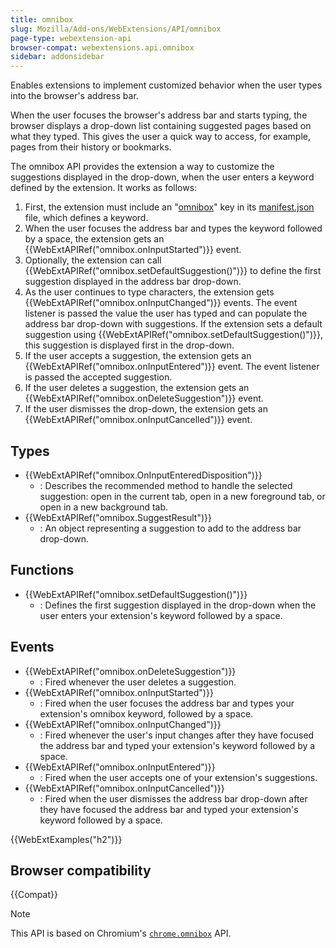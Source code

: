 ```yaml
---
title: omnibox
slug: Mozilla/Add-ons/WebExtensions/API/omnibox
page-type: webextension-api
browser-compat: webextensions.api.omnibox
sidebar: addonsidebar
---
```


Enables extensions to implement customized behavior when the user types into the browser's address bar.

When the user focuses the browser's address bar and starts typing, the browser displays a drop-down list containing suggested pages based on what they typed. This gives the user a quick way to access, for example, pages from their history or bookmarks.

The omnibox API provides the extension a way to customize the suggestions displayed in the drop-down, when the user enters a keyword defined by the extension. It works as follows:

1. First, the extension must include an "[omnibox](/en-US/docs/Mozilla/Add-ons/WebExtensions/manifest.json/omnibox)" key in its [manifest.json](/en-US/docs/Mozilla/Add-ons/WebExtensions/manifest.json) file, which defines a keyword.
2. When the user focuses the address bar and types the keyword followed by a space, the extension gets an {{WebExtAPIRef("omnibox.onInputStarted")}} event.
3. Optionally, the extension can call {{WebExtAPIRef("omnibox.setDefaultSuggestion()")}} to define the first suggestion displayed in the address bar drop-down.
4. As the user continues to type characters, the extension gets {{WebExtAPIRef("omnibox.onInputChanged")}} events. The event listener is passed the value the user has typed and can populate the address bar drop-down with suggestions. If the extension sets a default suggestion using {{WebExtAPIRef("omnibox.setDefaultSuggestion()")}}, this suggestion is displayed first in the drop-down.
5. If the user accepts a suggestion, the extension gets an {{WebExtAPIRef("omnibox.onInputEntered")}} event. The event listener is passed the accepted suggestion.
6. If the user deletes a suggestion, the extension gets an {{WebExtAPIRef("omnibox.onDeleteSuggestion")}} event.
7. If the user dismisses the drop-down, the extension gets an {{WebExtAPIRef("omnibox.onInputCancelled")}} event.

## Types

- {{WebExtAPIRef("omnibox.OnInputEnteredDisposition")}}
  - : Describes the recommended method to handle the selected suggestion: open in the current tab, open in a new foreground tab, or open in a new background tab.
- {{WebExtAPIRef("omnibox.SuggestResult")}}
  - : An object representing a suggestion to add to the address bar drop-down.

## Functions

- {{WebExtAPIRef("omnibox.setDefaultSuggestion()")}}
  - : Defines the first suggestion displayed in the drop-down when the user enters your extension's keyword followed by a space.

## Events

- {{WebExtAPIRef("omnibox.onDeleteSuggestion")}}
  - : Fired whenever the user deletes a suggestion.
- {{WebExtAPIRef("omnibox.onInputStarted")}}
  - : Fired when the user focuses the address bar and types your extension's omnibox keyword, followed by a space.
- {{WebExtAPIRef("omnibox.onInputChanged")}}
  - : Fired whenever the user's input changes after they have focused the address bar and typed your extension's keyword followed by a space.
- {{WebExtAPIRef("omnibox.onInputEntered")}}
  - : Fired when the user accepts one of your extension's suggestions.
- {{WebExtAPIRef("omnibox.onInputCancelled")}}
  - : Fired when the user dismisses the address bar drop-down after they have focused the address bar and typed your extension's keyword followed by a space.

{{WebExtExamples("h2")}}

## Browser compatibility

{{Compat}}

> [!NOTE]
> This API is based on Chromium's [`chrome.omnibox`](https://developer.chrome.com/docs/extensions/reference/api/omnibox) API.

